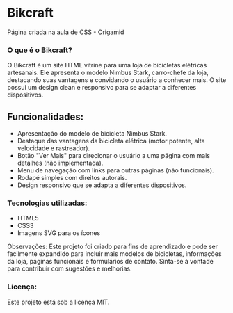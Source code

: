 # Bikcraft
 Página criada na aula de CSS - Origamid

### O que é o Bikcraft?

O Bikcraft é um site HTML vitrine para uma loja de bicicletas elétricas artesanais. Ele apresenta o modelo Nimbus Stark, carro-chefe da loja, destacando suas vantagens e convidando o usuário a conhecer mais. O site possui um design clean e responsivo para se adaptar a diferentes dispositivos.

## Funcionalidades:

* Apresentação do modelo de bicicleta Nimbus Stark.
* Destaque das vantagens da bicicleta elétrica (motor potente, alta velocidade e rastreador).
* Botão "Ver Mais" para direcionar o usuário a uma página com mais detalhes (não implementada).
* Menu de navegação com links para outras páginas (não funcionais).
* Rodapé simples com direitos autorais.
* Design responsivo que se adapta a diferentes dispositivos.

### Tecnologias utilizadas:
* HTML5
* CSS3
* Imagens SVG para os ícones

Observações:
Este projeto foi criado para fins de aprendizado e pode ser facilmente expandido para incluir mais modelos de bicicletas, informações da loja, páginas funcionais e formulários de contato.
Sinta-se à vontade para contribuir com sugestões e melhorias.

### Licença:
Este projeto está sob a licença MIT.
